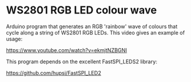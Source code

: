 # WS2801 RGB LED colour wave

Arduino program that generates an RGB 'rainbow' wave of colours that cycle along a string of WS2801 RGB LEDs.
This video gives an example of usage: 

   https://www.youtube.com/watch?v=ekmjtNZBGNI

This program depends on the excellent FastSPI_LEDS2 library:

   https://github.com/hupsi/FastSPI_LED2
